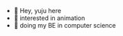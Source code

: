 - 👋 Hey, yuju here
- 👀 interested in animation 
- 🌱 doing my BE in computer science

<!---
Sandrayuju9503/Sandrayuju9503 is a ✨ special ✨ repository because its `README.md` (this file) appears on your GitHub profile.
You can click the Preview link to take a look at your changes.
--->
